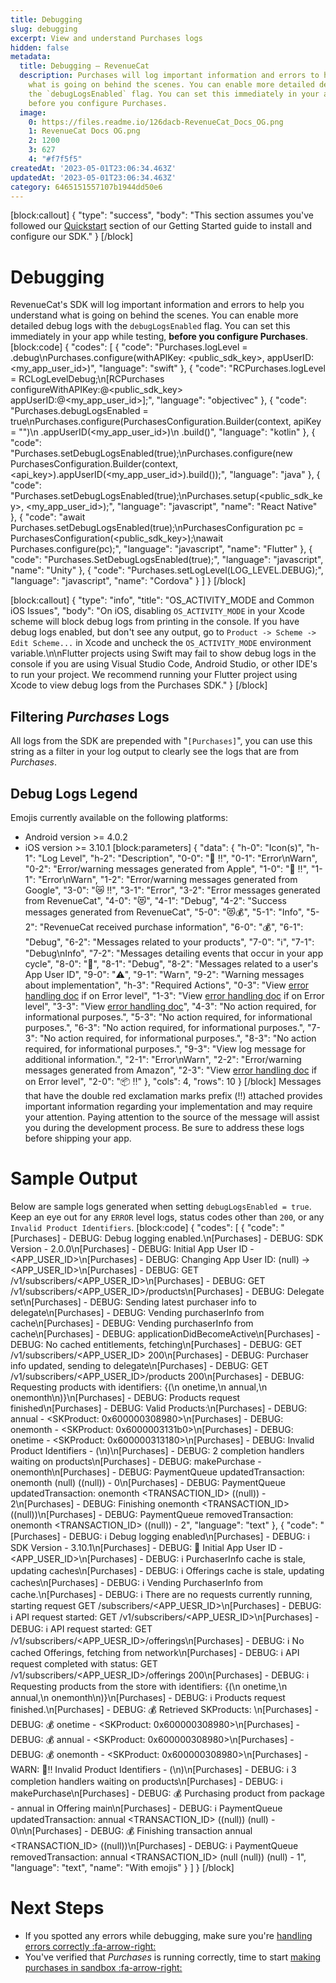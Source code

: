 ```yaml
---
title: Debugging
slug: debugging
excerpt: View and understand Purchases logs
hidden: false
metadata:
  title: Debugging – RevenueCat
  description: Purchases will log important information and errors to help you understand
    what is going on behind the scenes. You can enable more detailed debug logs with
    the `debugLogsEnabled` flag. You can set this immediately in your app while testing,
    before you configure Purchases.
  image:
    0: https://files.readme.io/126dacb-RevenueCat_Docs_OG.png
    1: RevenueCat Docs OG.png
    2: 1200
    3: 627
    4: "#f7f5f5"
createdAt: '2023-05-01T23:06:34.463Z'
updatedAt: '2023-05-01T23:06:34.463Z'
category: 6465151557107b1944dd50e6
---
```

[block:callout]
{
  "type": "success",
  "body": "This section assumes you've followed our [Quickstart](doc:getting-started-1) section of our Getting Started guide to install and configure our SDK."
}
[/block]
# Debugging

RevenueCat's SDK will log important information and errors to help you understand what is going on behind the scenes. You can enable more detailed debug logs with the `debugLogsEnabled` flag. You can set this immediately in your app while testing, **before you configure Purchases**.
[block:code]
{
  "codes": [
    {
      "code": "Purchases.logLevel = .debug\nPurchases.configure(withAPIKey: <public_sdk_key>, appUserID: <my_app_user_id>)",
      "language": "swift"
    },
    {
      "code": "RCPurchases.logLevel = RCLogLevelDebug;\n[RCPurchases configureWithAPIKey:@<public_sdk_key> appUserID:@<my_app_user_id>];",
      "language": "objectivec"
    },
    {
      "code": "Purchases.debugLogsEnabled = true\nPurchases.configure(PurchasesConfiguration.Builder(context, apiKey = \"\")\n            .appUserID(<my_app_user_id>)\n            .build()",
      "language": "kotlin"
    },
    {
      "code": "Purchases.setDebugLogsEnabled(true);\nPurchases.configure(new PurchasesConfiguration.Builder(context, <api_key>).appUserID(<my_app_user_id>).build());",
      "language": "java"
    },
    {
      "code": "Purchases.setDebugLogsEnabled(true);\nPurchases.setup(<public_sdk_key>, <my_app_user_id>);",
      "language": "javascript",
      "name": "React Native"
    },
    {
      "code": "await Purchases.setDebugLogsEnabled(true);\nPurchasesConfiguration pc = PurchasesConfiguration(<public_sdk_key>);\nawait Purchases.configure(pc);",
      "language": "javascript",
      "name": "Flutter"
    },
    {
      "code": "Purchases.SetDebugLogsEnabled(true);",
      "language": "javascript",
      "name": "Unity"
    },
    {
      "code": "Purchases.setLogLevel(LOG_LEVEL.DEBUG);",
      "language": "javascript",
      "name": "Cordova"
    }
  ]
}
[/block]

[block:callout]
{
  "type": "info",
  "title": "OS_ACTIVITY_MODE and Common iOS Issues",
  "body": "On iOS, disabling `OS_ACTIVITY_MODE` in your Xcode scheme will block debug logs from printing in the console. If you have debug logs enabled, but don't see any output, go to `Product -> Scheme -> Edit Scheme...` in Xcode and uncheck the `OS_ACTIVITY_MODE` environment variable.\n\nFlutter projects using Swift may fail to show debug logs in the console if you are using Visual Studio Code, Android Studio, or other IDE's to run your project. We recommend running your Flutter project using Xcode to view debug logs from the Purchases SDK."
}
[/block]

## Filtering *Purchases* Logs
All logs from the SDK are prepended with "`[Purchases]`", you can use this string as a filter in your log output to clearly see the logs that are from *Purchases*.

## Debug Logs Legend
Emojis currently available on the following platforms:
* Android version >= 4.0.2
* iOS version >= 3.10.1
[block:parameters]
{
  "data": {
    "h-0": "Icon(s)",
    "h-1": "Log Level",
    "h-2": "Description",
    "0-0": "🍎 ‼️",
    "0-1": "Error\nWarn",
    "0-2": "Error/warning messages generated from Apple",
    "1-0": "🤖 ‼️",
    "1-1": "Error\nWarn",
    "1-2": "Error/warning messages generated from Google",
    "3-0": "😿 ‼️",
    "3-1": "Error",
    "3-2": "Error messages generated from RevenueCat",
    "4-0": "😻",
    "4-1": "Debug",
    "4-2": "Success messages generated from RevenueCat",
    "5-0": "😻💰",
    "5-1": "Info",
    "5-2": "RevenueCat received purchase information",
    "6-0": "💰",
    "6-1": "Debug",
    "6-2": "Messages related to your products",
    "7-0": "ℹ️",
    "7-1": "Debug\nInfo",
    "7-2": "Messages detailing events that occur in your app cycle",
    "8-0": "👤",
    "8-1": "Debug",
    "8-2": "Messages related to a user's App User ID",
    "9-0": "⚠️",
    "9-1": "Warn",
    "9-2": "Warning messages about implementation",
    "h-3": "Required Actions",
    "0-3": "View [error handling doc](doc:errors) if on Error level",
    "1-3": "View [error handling doc](doc:errors) if on Error level",
    "3-3": "View [error handling doc](doc:errors)",
    "4-3": "No action required, for informational purposes.",
    "5-3": "No action required, for informational purposes.",
    "6-3": "No action required, for informational purposes.",
    "7-3": "No action required, for informational purposes.",
    "8-3": "No action required, for informational purposes.",
    "9-3": "View log message for additional information.",
    "2-1": "Error\nWarn",
    "2-2": "Error/warning messages generated from Amazon",
    "2-3": "View [error handling doc](doc:errors) if on Error level",
    "2-0": "📦 ‼️"
  },
  "cols": 4,
  "rows": 10
}
[/block]
Messages that have the double red exclamation marks prefix (‼️) attached provides important information regarding your implementation and may require your attention. Paying attention to the source of the message will assist you during the development process. Be sure to address these logs before shipping your app. 

# Sample Output

Below are sample logs generated when setting `debugLogsEnabled = true`. Keep an eye out for any `ERROR` level logs, status codes other than `200`, or any `Invalid Product Identifiers`.
[block:code]
{
  "codes": [
    {
      "code": "[Purchases] - DEBUG: Debug logging enabled.\n[Purchases] - DEBUG: SDK Version - 2.0.0\n[Purchases] - DEBUG: Initial App User ID - <APP_USER_ID>\n[Purchases] - DEBUG: Changing App User ID: (null) -> <APP_USER_ID>\n[Purchases] - DEBUG: GET /v1/subscribers/<APP_USER_ID>\n[Purchases] - DEBUG: GET /v1/subscribers/<APP_USER_ID>/products\n[Purchases] - DEBUG: Delegate set\n[Purchases] - DEBUG: Sending latest purchaser info to delegate\n[Purchases] - DEBUG: Vending purchaserInfo from cache\n[Purchases] - DEBUG: Vending purchaserInfo from cache\n[Purchases] - DEBUG: applicationDidBecomeActive\n[Purchases] - DEBUG: No cached entitlements, fetching\n[Purchases] - DEBUG: GET /v1/subscribers/<APP_USER_ID> 200\n[Purchases] - DEBUG: Purchaser info updated, sending to delegate\n[Purchases] - DEBUG: GET /v1/subscribers/<APP_USER_ID>/products 200\n[Purchases] - DEBUG: Requesting products with identifiers: {(\n    onetime,\n    annual,\n    onemonth\n)}\n[Purchases] - DEBUG: Products request finished\n[Purchases] - DEBUG: Valid Products:\n[Purchases] - DEBUG: annual - <SKProduct: 0x600000308980>\n[Purchases] - DEBUG: onemonth - <SKProduct: 0x6000003131b0>\n[Purchases] - DEBUG: onetime - <SKProduct: 0x600000313180>\n[Purchases] - DEBUG: Invalid Product Identifiers - (\n)\n[Purchases] - DEBUG: 2 completion handlers waiting on products\n[Purchases] - DEBUG: makePurchase - onemonth\n[Purchases] - DEBUG: PaymentQueue updatedTransaction: onemonth (null) ((null)) - 0\n[Purchases] - DEBUG: PaymentQueue updatedTransaction: onemonth <TRANSACTION_ID> ((null)) - 2\n[Purchases] - DEBUG: Finishing onemonth <TRANSACTION_ID> ((null))\n[Purchases] - DEBUG: PaymentQueue removedTransaction: onemonth <TRANSACTION_ID> ((null)) - 2",
      "language": "text"
    },
    {
      "code": "[Purchases] - DEBUG: ℹ️ Debug logging enabled\n[Purchases] - DEBUG: ℹ️ SDK Version - 3.10.1\n[Purchases] - DEBUG: 👤 Initial App User ID - <APP_USER_ID>\n[Purchases] - DEBUG: ℹ️ PurchaserInfo cache is stale, updating caches\n[Purchases] - DEBUG: ℹ️ Offerings cache is stale, updating caches\n[Purchases] - DEBUG: ℹ️ Vending PurchaserInfo from cache.\n[Purchases] - DEBUG: ℹ️ There are no requests currently running, starting request GET /subscribers/<APP_UESR_ID>\n[Purchases] - DEBUG: ℹ️ API request started: GET /v1/subscribers/<APP_UESR_ID>\n[Purchases] - DEBUG: ℹ️ API request started: GET /v1/subscribers/<APP_UESR_ID>/offerings\n[Purchases] - DEBUG: ℹ️ No cached Offerings, fetching from network\n[Purchases] - DEBUG: ℹ️ API request completed with status: GET /v1/subscribers/<APP_UESR_ID>/offerings 200\n[Purchases] - DEBUG: ℹ️ Requesting products from the store with identifiers: {(\n    onetime,\n    annual,\n    onemonth\n)}\n[Purchases] - DEBUG: ℹ️ Products request finished.\n[Purchases] - DEBUG: 💰 Retrieved SKProducts: \n[Purchases] - DEBUG: 💰 onetime - <SKProduct: 0x600000308980>\n[Purchases] - DEBUG: 💰 annual - <SKProduct: 0x600000308980>\n[Purchases] - DEBUG: 💰 onemonth - <SKProduct: 0x600000308980>\n[Purchases] - WARN: 🍎‼️ Invalid Product Identifiers - (\n)\n[Purchases] - DEBUG: ℹ️ 3 completion handlers waiting on products\n[Purchases] - DEBUG: ℹ️ makePurchase\n[Purchases] - DEBUG: 💰 Purchasing product from package  - annual in Offering main\n[Purchases] - DEBUG: ℹ️ PaymentQueue updatedTransaction: annual <TRANSACTION_ID> ((null)) (null) - 0\n\n[Purchases] - DEBUG: 💰 Finishing transaction annual <TRANSACTION_ID> ((null))\n[Purchases] - DEBUG: ℹ️ PaymentQueue removedTransaction: annual <TRANSACTION_ID> (null (null)) (null) - 1",
      "language": "text",
      "name": "With emojis"
    }
  ]
}
[/block]
# Next Steps

* If you spotted any errors while debugging, make sure you're [handling errors correctly :fa-arrow-right:](doc:errors)
* You've verified that *Purchases* is running correctly, time to start [making purchases in sandbox :fa-arrow-right:](doc:sandbox)